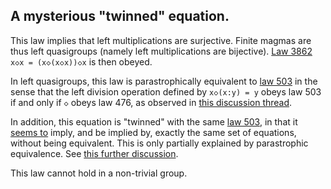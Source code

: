 ## A mysterious "twinned" equation.

This law implies that left multiplications are surjective.  Finite magmas are thus left quasigroups (namely left multiplications are bijective).  [Law 3862](https://teorth.github.io/equational_theories/implications/?3862) `x◇x = (x◇(x◇x))◇x` is then obeyed.

In left quasigroups, this law is parastrophically equivalent to [law 503](https://teorth.github.io/equational_theories/implications/?503) in the sense that the left division operation defined by `x◇(x:y) = y` obeys law 503 if and only if `◇` obeys law 476, as observed in [this discussion thread](https://leanprover.zulipchat.com/#narrow/channel/458659-Equational/topic/Austin.20pairs/near/483169215).

In addition, this equation is "twinned" with the same [law 503](https://teorth.github.io/equational_theories/implications/?503), in that it [seems to](https://leanprover.zulipchat.com/#narrow/stream/458659-Equational/topic/Numerical.20coincidence.3A.20476.20~.20503) imply, and be implied by, exactly the same set of equations, without being equivalent.  This is only partially explained by parastrophic equivalence.  See [this further discussion](https://leanprover.zulipchat.com/#narrow/channel/458659-Equational/topic/Twin.20pairs.20of.20equations).

This law cannot hold in a non-trivial group.
